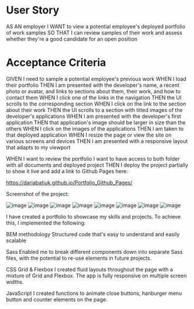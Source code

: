 # User Story
AS AN employer
I WANT to view a potential employee's deployed portfolio of work samples
SO THAT I can review samples of their work and assess whether they're a good candidate for an open position

# Acceptance Criteria

GIVEN I need to sample a potential employee's previous work
WHEN I load their portfolio
THEN I am presented with the developer's name, a recent photo or avatar, and links to sections about them, their work, and how to contact them
WHEN I click one of the links in the navigation
THEN the UI scrolls to the corresponding section
WHEN I click on the link to the section about their work
THEN the UI scrolls to a section with titled images of the developer's applications
WHEN I am presented with the developer's first application
THEN that application's image should be larger in size than the others
WHEN I click on the images of the applications
THEN I am taken to that deployed application
WHEN I resize the page or view the site on various screens and devices
THEN I am presented with a responsive layout that adapts to my viewport

WHEN I want to review the portfolio I want to have access to both folder with all documents and deployed project
THEN I deploy the project partially to show it live and add a link to Github Pages here:

https://dariabatiuk.github.io/Portfolio_Github_Pages/

Screenshot of the project:

![image](https://user-images.githubusercontent.com/83068010/199571893-4a1c037b-cf87-4fc7-b32e-45da2a772591.png)
![image](https://user-images.githubusercontent.com/83068010/199572100-31affc6f-d642-4ec6-86cf-a339d081de09.png)
![image](https://user-images.githubusercontent.com/83068010/199572202-4139fd79-832d-4e50-a4f4-3851b9aa19a6.png)
![image](https://user-images.githubusercontent.com/83068010/199572259-6c2b6f23-5137-4048-83ef-963c322c20a4.png)
![image](https://user-images.githubusercontent.com/83068010/199572380-720e6631-a58b-47b4-b6fa-a804887de4e7.png)
![image](https://user-images.githubusercontent.com/83068010/199572419-7f2e2d0f-9efc-4599-91d1-b418bf93b5c5.png)
![image](https://user-images.githubusercontent.com/83068010/199572489-c7eb5daa-3642-45b6-acaa-26b29af1ab56.png)
![image](https://user-images.githubusercontent.com/83068010/199572538-6deb0682-0c7b-49fc-8875-9e5a2fd62276.png)

I have created a portfolio to showcase my skills and projects. To achieve this, I implemented the following:

BEM methodology
Structured code that's easy to understand and easily scalable

Sass
Enabled me to break different components down into separate Sass files, with the potential to re-use elements in future projects.

CSS Grid & Flexbox
I created fluid layouts throughout the page with a mixture of Grid and Flexbox. The app is fully responsive on multiple screen widths.

JavaScript
I created functions to animate close buttons, hanburger menu button and counter elements on the page. 